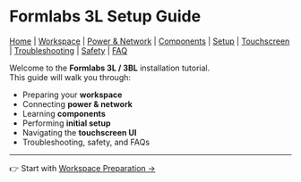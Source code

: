# Formlabs 3L Setup Guide

<!-- Navigation -->
<nav>
  <a href="index.md"> Home</a> |
  <a href="workspace.md">Workspace</a> |
  <a href="power-network.md">Power &amp; Network</a> |
  <a href="components.md">Components</a> |
  <a href="setup.md">Setup</a> |
  <a href="commands.md">Touchscreen</a> |
  <a href="troubleshooting.md">Troubleshooting</a> |
  <a href="safety-environment.md">Safety</a> |
  <a href="faq.md">FAQ</a>
</nav>

Welcome to the **Formlabs 3L / 3BL** installation tutorial.  
This guide will walk you through:

- Preparing your **workspace**
- Connecting **power & network**
- Learning **components**
- Performing **initial setup**
- Navigating the **touchscreen UI**
- Troubleshooting, safety, and FAQs

---

👉 Start with [Workspace Preparation →](workspace.md)
